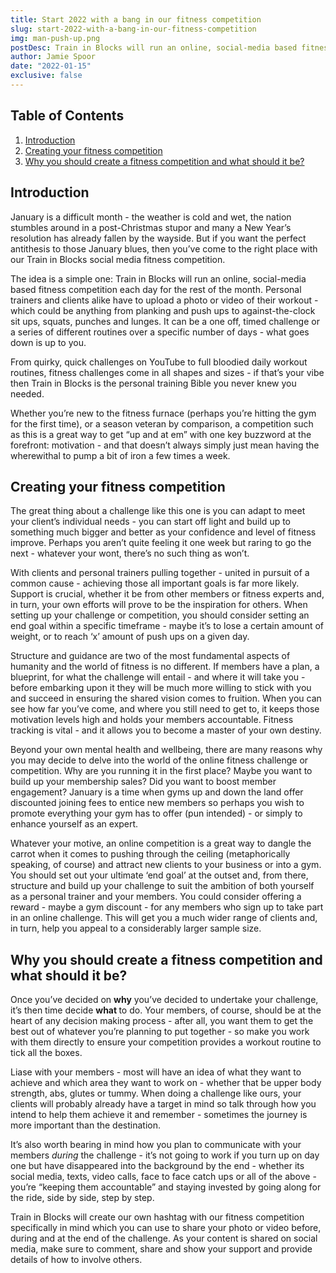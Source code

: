 ```yaml
---
title: Start 2022 with a bang in our fitness competition
slug: start-2022-with-a-bang-in-our-fitness-competition
img: man-push-up.png
postDesc: Train in Blocks will run an online, social-media based fitness competition each day for the rest of the month.
author: Jamie Spoor
date: "2022-01-15"
exclusive: false
---
```


## Table of Contents

1. [Introduction](#introduction)
2. [Creating your fitness competition](#creating-your-fitness-competition)
3. [Why you should create a fitness competition and what should it be?](#why-you-should-create-a-fitness-competition-and-what-should-it-be)

## Introduction

January is a difficult month - the weather is cold and wet, the nation stumbles around in a post-Christmas stupor and many a New Year’s resolution has already fallen by the wayside. But if you want the perfect antithesis to those January blues, then you’ve come to the right place with our Train in Blocks social media fitness competition.

The idea is a simple one: Train in Blocks will run an online, social-media based fitness competition each day for the rest of the month. Personal trainers and clients alike have to upload a photo or video of their workout - which could be anything from planking and push ups to against-the-clock sit ups, squats, punches and lunges. It can be a one off, timed challenge or a series of different routines over a specific number of days - what goes down is up to you.

From quirky, quick challenges on YouTube to full bloodied daily workout routines, fitness challenges come in all shapes and sizes - if that’s your vibe then Train in Blocks is the personal training Bible you never knew you needed.

Whether you’re new to the fitness furnace (perhaps you’re hitting the gym for the first time), or a season veteran by comparison, a competition such as this is a great way to get “up and at em” with one key buzzword at the forefront: motivation - and that doesn’t always simply just mean having the wherewithal to pump a bit of iron a few times a week.

## Creating your fitness competition

The great thing about a challenge like this one is you can adapt to meet your client’s individual needs - you can start off light and build up to something much bigger and better as your confidence and level of fitness improve. Perhaps you aren’t quite feeling it one week but raring to go the next - whatever your wont, there’s no such thing as won’t.

With clients and personal trainers pulling together - united in pursuit of a common cause - achieving those all important goals is far more likely. Support is crucial, whether it be from other members or fitness experts and, in turn, your own efforts will prove to be the inspiration for others. When setting up your challenge or competition, you should consider setting an end goal within a specific timeframe - maybe it’s to lose a certain amount of weight, or to reach ‘x’ amount of push ups on a given day.

Structure and guidance are two of the most fundamental aspects of humanity and the world of fitness is no different. If members have a plan, a blueprint, for what the challenge will entail - and where it will take you - before embarking upon it they will be much more willing to stick with you and succeed in ensuring the shared vision comes to fruition. When you can see how far you’ve come, and where you still need to get to, it keeps those motivation levels high and holds your members accountable. Fitness tracking is vital - and it allows you to become a master of your own destiny.

Beyond your own mental health and wellbeing, there are many reasons why you may decide to delve into the world of the online fitness challenge or competition. Why are you running it in the first place? Maybe you want to build up your membership sales? Did you want to boost member engagement? January is a time when gyms up and down the land offer discounted joining fees to entice new members so perhaps you wish to promote everything your gym has to offer (pun intended) - or simply to enhance yourself as an expert.

Whatever your motive, an online competition is a great way to dangle the carrot when it comes to pushing through the ceiling (metaphorically speaking, of course) and attract new clients to your business or into a gym. You should set out your ultimate ‘end goal’ at the outset and, from there, structure and build up your challenge to suit the ambition of both yourself as a personal trainer and your members. You could consider offering a reward - maybe a gym discount - for any members who sign up to take part in an online challenge. This will get you a much wider range of clients and, in turn, help you appeal to a considerably larger sample size.

## Why you should create a fitness competition and what should it be?

Once you’ve decided on <strong>why</strong> you’ve decided to undertake your challenge, it’s then time decide <strong>what </strong>to do. Your members, of course, should be at the heart of any decision making process - after all, you want them to get the best out of whatever you’re planning to put together - so make you work with them directly to ensure your competition provides a workout routine to tick all the boxes.

Liase with your members - most will have an idea of what they want to achieve and which area they want to work on - whether that be upper body strength, abs, glutes or tummy. When doing a challenge like ours, your clients will probably already have a target in mind so talk through how you intend to help them achieve it and remember - sometimes the journey is more important than the destination.

It’s also worth bearing in mind how you plan to communicate with your members <em>during</em> the challenge - it’s not going to work if you turn up on day one but have disappeared into the background by the end - whether its social media, texts, video calls, face to face catch ups or all of the above - you’re “keeping them accountable” and staying invested by going along for the ride, side by side, step by step.

Train in Blocks will create our own hashtag with our fitness competition specifically in mind which you can use to share your photo or video before, during and at the end of the challenge. As your content is shared on social media, make sure to comment, share and show your support and provide details of how to involve others.
